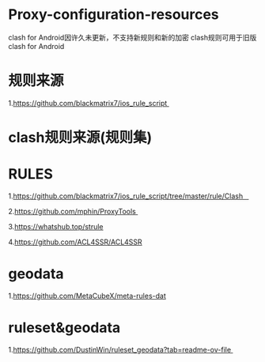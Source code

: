 # Proxy-configuration-resources 
clash for Android因许久未更新，不支持新规则和新的加密
clash规则可用于旧版clash for Android
# 规则来源
1.https://github.com/blackmatrix7/ios_rule_script 
# clash规则来源(规则集)
# RULES 
1.https://github.com/blackmatrix7/ios_rule_script/tree/master/rule/Clash   

2.https://github.com/mphin/ProxyTools 

3.https://whatshub.top/strule

4.https://github.com/ACL4SSR/ACL4SSR
# geodata
1.https://github.com/MetaCubeX/meta-rules-dat
# ruleset&geodata  
1.https://github.com/DustinWin/ruleset_geodata?tab=readme-ov-file 

